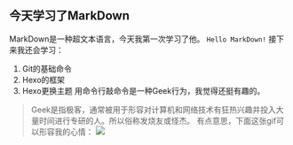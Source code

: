 ## 今天学习了MarkDown
MarkDown是一种超文本语言，今天我第一次学习了他。
```Hello MarkDown!```
接下来我还会学习：
1. Git的基础命令
2. Hexo的框架
3. Hexo更换主题
用命令行敲命令是一种Geek行为，我觉得还挺有趣的。
>Geek是指极客，通常被用于形容对计算机和网络技术有狂热兴趣并投入大量时间进行专研的人。所以俗称发烧友或怪杰。
有点意思，下面这张gif可以形容我的心情：
![](https://qgt-style.oss-cn-hangzhou.aliyuncs.com/newcoursep4/g1/g1-2-2/tenor.gif)
